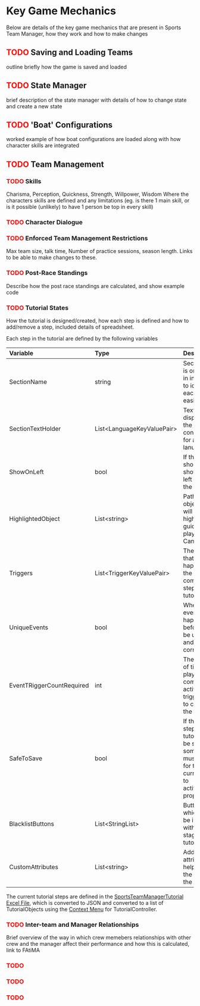 # Key Game Mechanics

Below are details of the key game mechanics that are present in Sports Team Manager, how they work and how to make changes

## <span style="color:red">**TODO**</span> Saving and Loading Teams
outline briefly how the game is saved and loaded

## <span style="color:red">**TODO**</span> State Manager
brief description of the state manager with details of how to change state and create a new state

## <span style="color:red">**TODO**</span> 'Boat' Configurations
worked example of how boat configurations are loaded along with how character skills are integrated

## <span style="color:red">**TODO**</span> Team Management

### <span style="color:red">**TODO**</span> Skills
Charisma, Perception, Quickness, Strength, Willpower, Wisdom
Where the characters skills are defined and any limitations (eg. is there 1 main skill, or is it possible (unlikely) to have 1 person be top in every skill)

### <span style="color:red">**TODO**</span> Character Dialogue

### <span style="color:red">**TODO**</span> Enforced Team Management Restrictions
Max team size, talk time, Number of practice sessions, season length. Links to be able to make   changes to these.

### <span style="color:red">**TODO**</span> Post-Race Standings
Describe how the post race standings are calculated, and show example code

### <span style="color:red">**TODO**</span> Tutorial States
How the tutorial is designed/created, how each step is defined and how to add/remove a step, included details of spreadsheet.

Each step in the tutorial are defined by the following variables

Variable | Type | Description
:--- | :--- | :---
SectionName | string | Section Name is only used in inspector to identify each step easily
SectionTextHolder | List\<LanguageKeyValuePair> | Text to be displayed to the user, contains text for all lanuages
ShowOnLeft | bool | If the popup should be shown on the left side of the screen
HighlightedObject | List\<string> | Path to the object that will be highlighted to guide the player (from Canvas level)
Triggers | List\<TriggerKeyValuePair> | The events that must happen for the player to complete this step of the tutorial
UniqueEvents | bool | Whether the events that happen before must be unique and in the correct order
EventTRiggerCountRequired | int | The number of times players must complete activate the trigger event to continue to the next step
SafeToSave | bool | If the current step in the tutorial can be saved, sometimes UI must be open for the current step to activate/finish properly
BlacklistButtons | List\<StringList> | Buttons which cannot be interacted with at this stage in the tutorial
CustomAttributes | List\<string> | Additional attributes to help set up the stage in the tutorial

The current tutorial steps are defined in the [SportsTeamManagerTutorial Excel File](stm-unity\Assets\Resources\Tutorial\SportsTeamManagerTutorial.xlsx), which is converted to JSON and converted to a list of TutorialObjects using the [Context Menu](https://unity3d.com/sites/default/files/styles/original/public/learn/MenuItems06.png?itok=NZTNMINK) for TutorialController. 

### <span style="color:red">**TODO**</span> Inter-team and Manager Relationships
Brief overview of the way in which crew memebers relationships with other crew and the manager affect their performance and how this is calculated, link to FAtiMA


### <span style="color:red">**TODO**</span>


### <span style="color:red">**TODO**</span>


### <span style="color:red">**TODO**</span>
